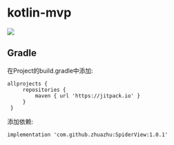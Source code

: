 # kotlin-mvp
[![](https://jitpack.io/v/catch-pig/kotlin-mvp.svg)](https://jitpack.io/#catch-pig/kotlin-mvp)

## Gradle
在Project的build.gradle中添加:
   ```
   allprojects {
    	repositories {
    		maven { url 'https://jitpack.io' }
    	}
    }
   ```
添加依赖:
```
implementation 'com.github.zhuazhu:SpiderView:1.0.1'
```

